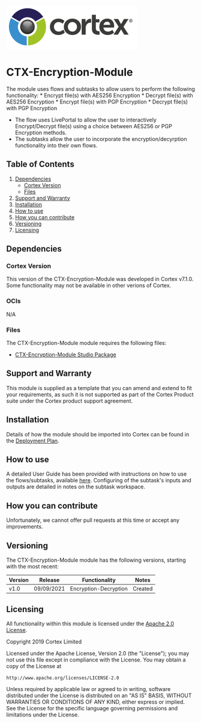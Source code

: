 <a href="https://www.cortex-ia.co.uk/" target="_blank"><img src="https://github.com/CortexIATest/CTXImages/blob/master/Cortex-350-120.png" alt="Welcome to Cortex!" width="350" height="120" border="0"></a>

# CTX-Encryption-Module
The module uses flows and subtasks to allow users to perform the following functionality:
    * Encrypt file(s) with AES256 Encryption
    * Decrypt file(s) with AES256 Encryption
    * Encrypt file(s) with PGP Encryption
    * Decrypt file(s) with PGP Encryption

* The flow uses LivePortal to allow the user to interactively Encrypt/Decrypt file(s) using a choice between AES256 or PGP Encryption methods.
* The subtasks allow the user to incorporate the encryption/decyrption functionality into their own flows.

## Table of Contents
1) [Dependencies](#dependencies)
    * [Cortex Version](#cortex-version)
    * [Files](#files)
1) [Support and Warranty](#support-and-warranty)
1) [Installation](#installation)
1) [How to use](#how-to-use)
1) [How you can contribute](#how-you-can-contribute)
1) [Versioning](#versioning)
1) [Licensing](#licensing)

## Dependencies
### Cortex Version
This version of the CTX-Encryption-Module was developed in Cortex v7.1.0. Some functionality may not be available in other verions of Cortex.

### OCIs
N/A

### Files
The CTX-Encryption-Module module requires the following files:
* [CTX-Encryption-Module Studio Package](https://github.com/CortexIntelligentAutomation/CTX-Encryption-Module/releases/download/v1.0/CTX-Encryption-Module.studiopkg)

## Support and Warranty 
This module is supplied as a template that you can amend and extend to fit your requirements, as such it is not supported as part of the Cortex Product suite under the Cortex product support agreement.

## Installation
Details of how the module should be imported into Cortex can be found in the [Deployment Plan](https://github.com/CortexIntelligentAutomation/CTX-Encryption-Module/blob/master/CTX-Encryption-Module%20-%20Deployment%20Plan.pdf).

## How to use
A detailed User Guide has been provided with instructions on how to use the flows/subtasks, available [here](https://github.com/CortexIntelligentAutomation/CTX-Encryption-Module/blob/master/CTX-Encryption-Module%20-%20User%20Guide.pdf). Configuring of the subtask's inputs and outputs are detailed in notes on the subtask workspace.

## How you can contribute
Unfortunately, we cannot offer pull requests at this time or accept any improvements.

## Versioning
The CTX-Encryption-Module module has the following versions, starting with the most recent:

Version | Release | Functionality | Notes
------------ | ------------- | ----------- | -----------
v1.0 | 09/09/2021 | Encryption-Decryption | Created


## Licensing
All functionality within this module is licensed under the [Apache 2.0 License](https://www.apache.org/licenses/LICENSE-2.0).

Copyright 2019 Cortex Limited

Licensed under the Apache License, Version 2.0 (the "License");
you may not use this file except in compliance with the License.
You may obtain a copy of the License at

    http://www.apache.org/licenses/LICENSE-2.0

Unless required by applicable law or agreed to in writing, software
distributed under the License is distributed on an "AS IS" BASIS,
WITHOUT WARRANTIES OR CONDITIONS OF ANY KIND, either express or implied.
See the License for the specific language governing permissions and
limitations under the License.
